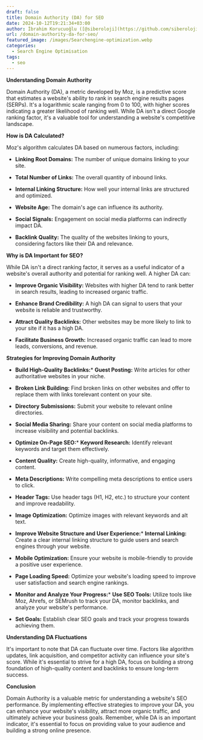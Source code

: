 ```yaml
---
draft: false
title: Domain Authority (DA) for SEO
date: 2024-10-12T19:21:34+03:00
author: İbrahim Korucuoğlu ([@siberoloji](https://github.com/siberoloji))
url: /domain-authority-da-for-seo/
featured_image: /images/Searchengine-optimization.webp
categories:
  - Search Engine Optimisation
tags:
  - seo
---
```



**Understanding Domain Authority**



Domain Authority (DA), a metric developed by Moz, is a predictive score that estimates a website's ability to rank in search engine results pages (SERPs). It's a logarithmic scale ranging from 0 to 100, with higher scores indicating a greater likelihood of ranking well. While DA isn't a direct Google ranking factor, it's a valuable tool for understanding a website's competitive landscape.



**How is DA Calculated?**



Moz's algorithm calculates DA based on numerous factors, including:


* **Linking Root Domains:** The number of unique domains linking to your site.

* **Total Number of Links:** The overall quantity of inbound links.

* **Internal Linking Structure:** How well your internal links are structured and optimized.

* **Website Age:** The domain's age can influence its authority.

* **Social Signals:** Engagement on social media platforms can indirectly impact DA.

* **Backlink Quality:** The quality of the websites linking to yours, considering factors like their DA and relevance.




**Why is DA Important for SEO?**



While DA isn't a direct ranking factor, it serves as a useful indicator of a website's overall authority and potential for ranking well. A higher DA can:


* **Improve Organic Visibility:** Websites with higher DA tend to rank better in search results, leading to increased organic traffic.

* **Enhance Brand Credibility:** A high DA can signal to users that your website is reliable and trustworthy.

* **Attract Quality Backlinks:** Other websites may be more likely to link to your site if it has a high DA.

* **Facilitate Business Growth:** Increased organic traffic can lead to more leads, conversions, and revenue.




**Strategies for Improving Domain Authority**


* **Build High-Quality Backlinks:*** **Guest Posting:** Write articles for other authoritative websites in your niche.

* **Broken Link Building:** Find broken links on other websites and offer to replace them with links torelevant content on your site.   

* **Directory Submissions:** Submit your website to relevant online directories.

* **Social Media Sharing:** Share your content on social media platforms to increase visibility and potential backlinks.



* **Optimize On-Page SEO:*** **Keyword Research:** Identify relevant keywords and target them effectively.

* **Content Quality:** Create high-quality, informative, and engaging content.

* **Meta Descriptions:** Write compelling meta descriptions to entice users to click.

* **Header Tags:** Use header tags (H1, H2, etc.) to structure your content and improve readability.

* **Image Optimization:** Optimize images with relevant keywords and alt text.



* **Improve Website Structure and User Experience:*** **Internal Linking:** Create a clear internal linking structure to guide users and search engines through your website.

* **Mobile Optimization:** Ensure your website is mobile-friendly to provide a positive user experience.

* **Page Loading Speed:** Optimize your website's loading speed to improve user satisfaction and search engine rankings.



* **Monitor and Analyze Your Progress:*** **Use SEO Tools:** Utilize tools like Moz, Ahrefs, or SEMrush to track your DA, monitor backlinks, and analyze your website's performance.

* **Set Goals:** Establish clear SEO goals and track your progress towards achieving them.

**Understanding DA Fluctuations**



It's important to note that DA can fluctuate over time. Factors like algorithm updates, link acquisition, and competitor activity can influence your site's score. While it's essential to strive for a high DA, focus on building a strong foundation of high-quality content and backlinks to ensure long-term success.



**Conclusion**



Domain Authority is a valuable metric for understanding a website's SEO performance. By implementing effective strategies to improve your DA, you can enhance your website's visibility, attract more organic traffic, and ultimately achieve your business goals. Remember, while DA is an important indicator, it's essential to focus on providing value to your audience and building a strong online presence.   
